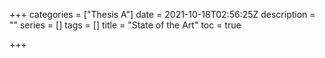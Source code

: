 +++
categories = ["Thesis A"]
date = 2021-10-18T02:56:25Z
description = ""
series = []
tags = []
title = "State of the Art"
toc = true

+++
